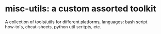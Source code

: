 # misc-utils: a custom assorted toolkit
A collection of tools/utils for different platforms, languages: bash script how-to's, cheat-sheets, python util scritpts, etc.
